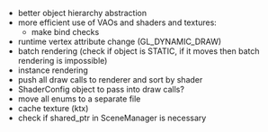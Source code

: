 - better object hierarchy abstraction
- more efficient use of VAOs and shaders and textures:
    + make bind checks
- runtime vertex attribute change (GL_DYNAMIC_DRAW)
- batch rendering (check if object is STATIC, if it moves then batch rendering is impossible)
- instance rendering
- push all draw calls to renderer and sort by shader
- ShaderConfig object to pass into draw calls?
- move all enums to a separate file
- cache texture (ktx)
- check if shared_ptr in SceneManager is necessary